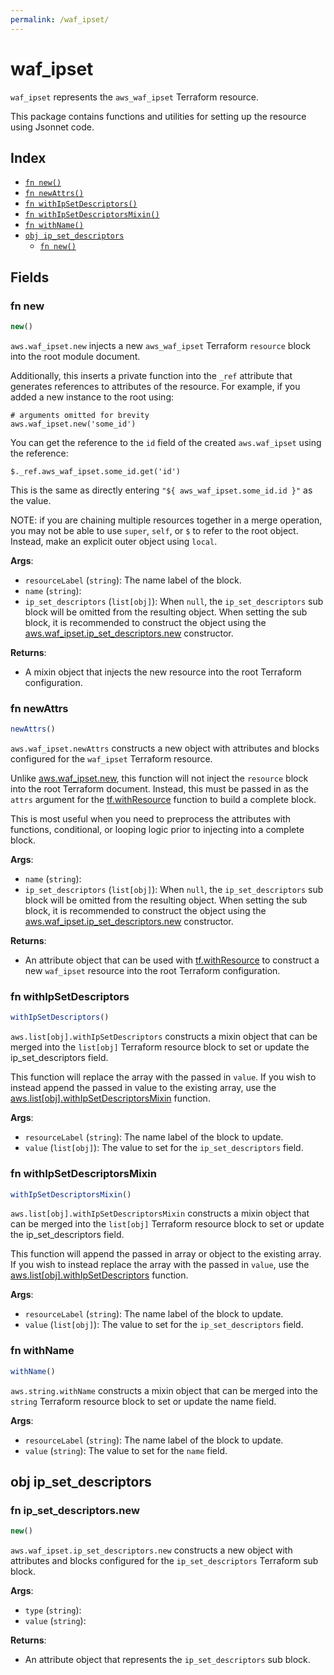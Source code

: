 ```yaml
---
permalink: /waf_ipset/
---
```


# waf_ipset

`waf_ipset` represents the `aws_waf_ipset` Terraform resource.



This package contains functions and utilities for setting up the resource using Jsonnet code.


## Index

* [`fn new()`](#fn-new)
* [`fn newAttrs()`](#fn-newattrs)
* [`fn withIpSetDescriptors()`](#fn-withipsetdescriptors)
* [`fn withIpSetDescriptorsMixin()`](#fn-withipsetdescriptorsmixin)
* [`fn withName()`](#fn-withname)
* [`obj ip_set_descriptors`](#obj-ip_set_descriptors)
  * [`fn new()`](#fn-ip_set_descriptorsnew)

## Fields

### fn new

```ts
new()
```


`aws.waf_ipset.new` injects a new `aws_waf_ipset` Terraform `resource`
block into the root module document.

Additionally, this inserts a private function into the `_ref` attribute that generates references to attributes of the
resource. For example, if you added a new instance to the root using:

    # arguments omitted for brevity
    aws.waf_ipset.new('some_id')

You can get the reference to the `id` field of the created `aws.waf_ipset` using the reference:

    $._ref.aws_waf_ipset.some_id.get('id')

This is the same as directly entering `"${ aws_waf_ipset.some_id.id }"` as the value.

NOTE: if you are chaining multiple resources together in a merge operation, you may not be able to use `super`, `self`,
or `$` to refer to the root object. Instead, make an explicit outer object using `local`.

**Args**:
  - `resourceLabel` (`string`): The name label of the block.
  - `name` (`string`): 
  - `ip_set_descriptors` (`list[obj]`):  When `null`, the `ip_set_descriptors` sub block will be omitted from the resulting object. When setting the sub block, it is recommended to construct the object using the [aws.waf_ipset.ip_set_descriptors.new](#fn-waf_ipsetip_set_descriptorsnew) constructor.

**Returns**:
- A mixin object that injects the new resource into the root Terraform configuration.


### fn newAttrs

```ts
newAttrs()
```


`aws.waf_ipset.newAttrs` constructs a new object with attributes and blocks configured for the `waf_ipset`
Terraform resource.

Unlike [aws.waf_ipset.new](#fn-waf_ipsetnew), this function will not inject the `resource`
block into the root Terraform document. Instead, this must be passed in as the `attrs` argument for the
[tf.withResource](https://github.com/tf-libsonnet/core/tree/main/docs#fn-withresource) function to build a complete block.

This is most useful when you need to preprocess the attributes with functions, conditional, or looping logic prior to
injecting into a complete block.

**Args**:
  - `name` (`string`): 
  - `ip_set_descriptors` (`list[obj]`):  When `null`, the `ip_set_descriptors` sub block will be omitted from the resulting object. When setting the sub block, it is recommended to construct the object using the [aws.waf_ipset.ip_set_descriptors.new](#fn-waf_ipsetip_set_descriptorsnew) constructor.

**Returns**:
  - An attribute object that can be used with [tf.withResource](https://github.com/tf-libsonnet/core/tree/main/docs#fn-withresource) to construct a new `waf_ipset` resource into the root Terraform configuration.


### fn withIpSetDescriptors

```ts
withIpSetDescriptors()
```

`aws.list[obj].withIpSetDescriptors` constructs a mixin object that can be merged into the `list[obj]`
Terraform resource block to set or update the ip_set_descriptors field.

This function will replace the array with the passed in `value`. If you wish to instead append the
passed in value to the existing array, use the [aws.list[obj].withIpSetDescriptorsMixin](TODO) function.


**Args**:
  - `resourceLabel` (`string`): The name label of the block to update.
  - `value` (`list[obj]`): The value to set for the `ip_set_descriptors` field.


### fn withIpSetDescriptorsMixin

```ts
withIpSetDescriptorsMixin()
```

`aws.list[obj].withIpSetDescriptorsMixin` constructs a mixin object that can be merged into the `list[obj]`
Terraform resource block to set or update the ip_set_descriptors field.

This function will append the passed in array or object to the existing array. If you wish
to instead replace the array with the passed in `value`, use the [aws.list[obj].withIpSetDescriptors](TODO)
function.


**Args**:
  - `resourceLabel` (`string`): The name label of the block to update.
  - `value` (`list[obj]`): The value to set for the `ip_set_descriptors` field.


### fn withName

```ts
withName()
```

`aws.string.withName` constructs a mixin object that can be merged into the `string`
Terraform resource block to set or update the name field.



**Args**:
  - `resourceLabel` (`string`): The name label of the block to update.
  - `value` (`string`): The value to set for the `name` field.


## obj ip_set_descriptors



### fn ip_set_descriptors.new

```ts
new()
```


`aws.waf_ipset.ip_set_descriptors.new` constructs a new object with attributes and blocks configured for the `ip_set_descriptors`
Terraform sub block.



**Args**:
  - `type` (`string`): 
  - `value` (`string`): 

**Returns**:
  - An attribute object that represents the `ip_set_descriptors` sub block.
